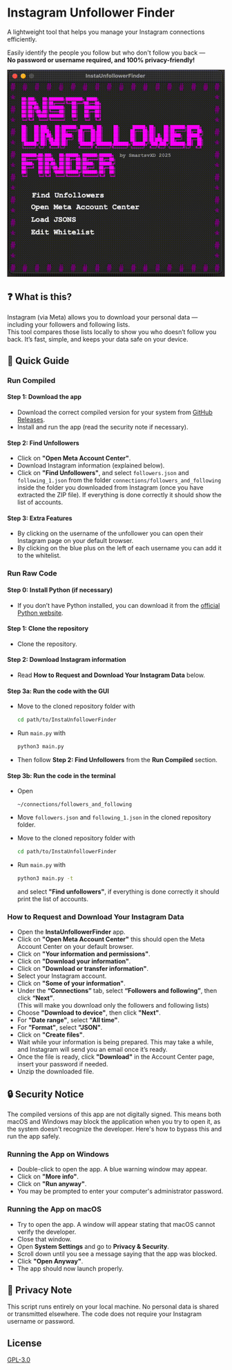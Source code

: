 # Instagram Unfollower Finder

A lightweight tool that helps you manage your Instagram connections efficiently.

Easily identify the people you follow but who don't follow you back —  
**No password or username required, and 100% privacy-friendly!**

<p align="center">
  <img src="assets/demo.gif" alt="App Demo" width="600"/>
</p>

## ❓ What is this?

Instagram (via Meta) allows you to download your personal data — including your followers and following lists.  
This tool compares those lists locally to show you who doesn’t follow you back. It’s fast, simple, and keeps your data safe on your device.

## 📗 Quick Guide

### Run Compiled

#### Step 1: Download the app

- Download the correct compiled version for your system from [GitHub Releases](https://github.com/SmartsvXD/InstaUnfollowerFinder/releases).
- Install and run the app (read the security note if necessary).

#### Step 2: Find Unfollowers

- Click on **"Open Meta Account Center"**.
- Download Instagram information (explained below).
- Click on **"Find Unfollowers"**, and select `followers.json` and `following_1.json` from the folder `connections/followers_and_following` inside the folder you downloaded from Instagram (once you have extracted the ZIP file). If everything is done correctly it should show the list of accounts.

#### Step 3: Extra Features

- By clicking on the username of the unfollower you can open their Instagram page on your default browser.
- By clicking on the blue plus on the left of each username you can add it to the whitelist.

### Run Raw Code

#### Step 0: Install Python (if necessary)

- If you don’t have Python installed, you can download it from the [official Python website](https://www.python.org/).

#### Step 1: Clone the repository

- Clone the repository.

#### Step 2: Download Instagram information

- Read **How to Request and Download Your Instagram Data** below.
  
#### Step 3a: Run the code with the GUI

- Move to the cloned repository folder with  

  ``` bash
  cd path/to/InstaUnfollowerFinder
  ```

- Run `main.py` with  

  ``` bash
  python3 main.py
  ```

- Then follow **Step 2: Find Unfollowers** from the **Run Compiled** section.

#### Step 3b: Run the code in the terminal

- Open  

  ``` text
  ~/connections/followers_and_following
  ```

- Move `followers.json` and `following_1.json` in the cloned repository folder.
- Move to the cloned repository folder with  

  ``` bash
  cd path/to/InstaUnfollowerFinder
  ```

- Run `main.py` with  

  ``` bash
  python3 main.py -t
  ```

  and select **"Find unfollowers"**, if everything is done correctly it should print the list of accounts.

### How to Request and Download Your Instagram Data

- Open the **InstaUnfollowerFinder** app.
- Click on **"Open Meta Account Center"** this should open the Meta Account Center on your default browser.
- Click on **"Your information and permissions"**.
- Click on **"Download your information"**.
- Click on **"Download or transfer information"**.
- Select your Instagram account.
- Click on **"Some of your information"**.
- Under the **“Connections”** tab, select **“Followers and following”**, then click **“Next”**. \
  (This will make you download only the followers and following lists)
- Choose **"Download to device"**, then click **"Next"**.
- For **"Date range"**, select **"All time"**.
- For **"Format"**, select **"JSON"**.
- Click on **"Create files"**.
- Wait while your information is being prepared. This may take a while, and Instagram will send you an email once it’s ready.
- Once the file is ready, click **"Download"** in the Account Center page, insert your password if needed.
- Unzip the downloaded file.

## 🔒 Security Notice

The compiled versions of this app are not digitally signed. This means both macOS and Windows may block the application when you try to open it, as the system doesn't recognize the developer. Here's how to bypass this and run the app safely.

### Running the App on Windows

- Double-click to open the app. A blue warning window may appear.
- Click on **"More info"**.
- Click on **"Run anyway"**.
- You may be prompted to enter your computer's administrator password.

### Running the App on macOS

- Try to open the app. A window will appear stating that macOS cannot verify the developer.
- Close that window.
- Open **System Settings** and go to **Privacy & Security**.
- Scroll down until you see a message saying that the app was blocked.
- Click **"Open Anyway"**.
- The app should now launch properly.

## 🔑 Privacy Note

This script runs entirely on your local machine. No personal data is shared or transmitted elsewhere. The code does not require your Instagram username or password.

## License

[GPL-3.0](LICENSE)
